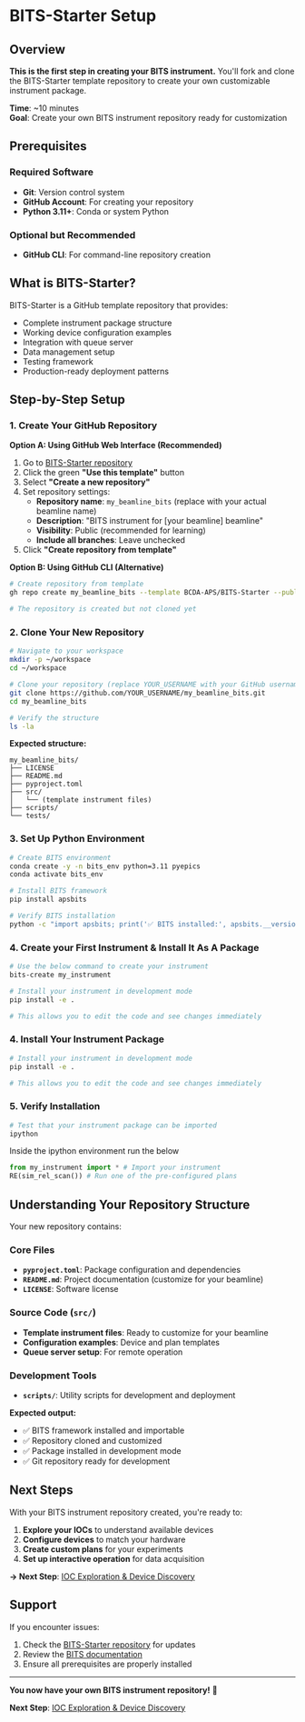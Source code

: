 # BITS-Starter Setup

## Overview

**This is the first step in creating your BITS instrument.** You'll fork and clone the BITS-Starter template repository to create your own customizable instrument package.

**Time**: ~10 minutes  
**Goal**: Create your own BITS instrument repository ready for customization

## Prerequisites

### Required Software
- **Git**: Version control system
- **GitHub Account**: For creating your repository
- **Python 3.11+**: Conda or system Python

### Optional but Recommended
- **GitHub CLI**: For command-line repository creation

## What is BITS-Starter?

BITS-Starter is a GitHub template repository that provides:
- Complete instrument package structure
- Working device configuration examples
- Integration with queue server
- Data management setup
- Testing framework
- Production-ready deployment patterns

## Step-by-Step Setup

### 1. Create Your GitHub Repository

**Option A: Using GitHub Web Interface (Recommended)**

1. Go to [BITS-Starter repository](https://github.com/BCDA-APS/BITS-Starter)
2. Click the green **"Use this template"** button
3. Select **"Create a new repository"**
4. Set repository settings:
   - **Repository name**: `my_beamline_bits` (replace with your actual beamline name)
   - **Description**: "BITS instrument for [your beamline] beamline"
   - **Visibility**: Public (recommended for learning)
   - **Include all branches**: Leave unchecked
5. Click **"Create repository from template"**

**Option B: Using GitHub CLI (Alternative)**

```bash
# Create repository from template
gh repo create my_beamline_bits --template BCDA-APS/BITS-Starter --public

# The repository is created but not cloned yet
```

### 2. Clone Your New Repository

```bash
# Navigate to your workspace
mkdir -p ~/workspace
cd ~/workspace

# Clone your repository (replace YOUR_USERNAME with your GitHub username)
git clone https://github.com/YOUR_USERNAME/my_beamline_bits.git
cd my_beamline_bits

# Verify the structure
ls -la
```

**Expected structure:**
```
my_beamline_bits/
├── LICENSE
├── README.md
├── pyproject.toml
├── src/
│   └── (template instrument files)
├── scripts/
└── tests/
```

### 3. Set Up Python Environment

```bash
# Create BITS environment
conda create -y -n bits_env python=3.11 pyepics
conda activate bits_env

# Install BITS framework
pip install apsbits

# Verify BITS installation
python -c "import apsbits; print('✅ BITS installed:', apsbits.__version__)"
```

### 4. Create your First Instrument & Install It As A Package
```bash
# Use the below command to create your instrument
bits-create my_instrument

# Install your instrument in development mode
pip install -e .

# This allows you to edit the code and see changes immediately
```

### 4. Install Your Instrument Package

```bash
# Install your instrument in development mode
pip install -e .

# This allows you to edit the code and see changes immediately
```

### 5. Verify Installation

```bash
# Test that your instrument package can be imported
ipython
```
Inside the ipython environment run the below
```python
from my_instrument import * # Import your instrument
RE(sim_rel_scan()) # Run one of the pre-configured plans
```

## Understanding Your Repository Structure

Your new repository contains:

### Core Files
- **`pyproject.toml`**: Package configuration and dependencies
- **`README.md`**: Project documentation (customize for your beamline)
- **`LICENSE`**: Software license

### Source Code (`src/`)
- **Template instrument files**: Ready to customize for your beamline
- **Configuration examples**: Device and plan templates
- **Queue server setup**: For remote operation

### Development Tools
- **`scripts/`**: Utility scripts for development and deployment


**Expected output:**
- ✅ BITS framework installed and importable
- ✅ Repository cloned and customized
- ✅ Package installed in development mode
- ✅ Git repository ready for development

## Next Steps

With your BITS instrument repository created, you're ready to:

1. **Explore your IOCs** to understand available devices
2. **Configure devices** to match your hardware  
3. **Create custom plans** for your experiments
4. **Set up interactive operation** for data acquisition

**→ Next Step**: [IOC Exploration & Device Discovery](01_ioc_exploration.md)

## Support

If you encounter issues:
1. Check the [BITS-Starter repository](https://github.com/BCDA-APS/BITS-Starter) for updates
2. Review the [BITS documentation](https://github.com/BCDA-APS/BITS)
3. Ensure all prerequisites are properly installed

---

**You now have your own BITS instrument repository!** 🎉

**Next Step**: [IOC Exploration & Device Discovery](01_ioc_exploration.md)